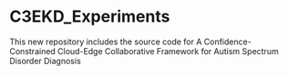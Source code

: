 # C3EKD_Experiments
This new repository includes the source code for A Confidence-Constrained Cloud-Edge Collaborative Framework for Autism Spectrum Disorder Diagnosis
